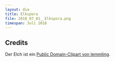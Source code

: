 ```yaml
---
layout: dia
title: Elkspora
file: 2018_07_01__Elkspora.png
timespan: Juli 2018
---
```


## Credits

Der Elch ist ein [Public Domain-Clipart von lemmling](https://web.archive.org/web/20200229224711/https://openclipart.org/detail/17635/cartoon-elk).
